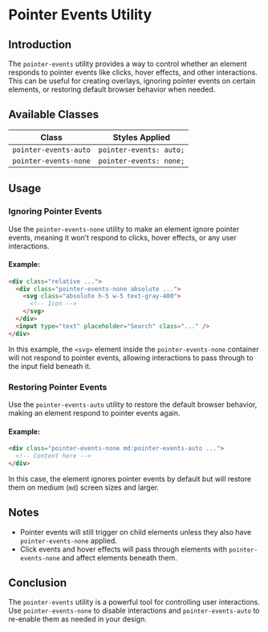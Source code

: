 # Pointer Events Utility

## Introduction
The `pointer-events` utility provides a way to control whether an element responds to pointer events like clicks, hover effects, and other interactions. This can be useful for creating overlays, ignoring pointer events on certain elements, or restoring default browser behavior when needed.

## Available Classes

| Class                   | Styles Applied            |
|-------------------------|---------------------------|
| `pointer-events-auto`   | `pointer-events: auto;`   |
| `pointer-events-none`   | `pointer-events: none;`   |

## Usage

### Ignoring Pointer Events
Use the `pointer-events-none` utility to make an element ignore pointer events, meaning it won’t respond to clicks, hover effects, or any user interactions.

#### Example:
```html
<div class="relative ...">
  <div class="pointer-events-none absolute ...">
    <svg class="absolute h-5 w-5 text-gray-400">
      <!-- Icon -->
    </svg>
  </div>
  <input type="text" placeholder="Search" class="..." />
</div>
```
In this example, the `<svg>` element inside the `pointer-events-none` container will not respond to pointer events, allowing interactions to pass through to the input field beneath it.

### Restoring Pointer Events
Use the `pointer-events-auto` utility to restore the default browser behavior, making an element respond to pointer events again.

#### Example:
```html
<div class="pointer-events-none md:pointer-events-auto ...">
  <!-- Content here -->
</div>
```
In this case, the element ignores pointer events by default but will restore them on medium (`md`) screen sizes and larger.

## Notes
- Pointer events will still trigger on child elements unless they also have `pointer-events-none` applied.
- Click events and hover effects will pass through elements with `pointer-events-none` and affect elements beneath them.

## Conclusion
The `pointer-events` utility is a powerful tool for controlling user interactions. Use `pointer-events-none` to disable interactions and `pointer-events-auto` to re-enable them as needed in your design.
